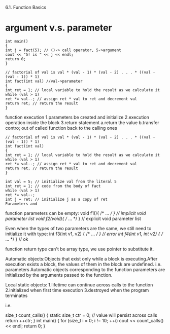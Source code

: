 6.1. Function Basics

# argument v.s. parameter
```
int main()					
{				
int j = fact(5); // ()-> call operator, 5->argument	
cout << "5! is " << j << endl;
return 0;
}
```
```
// factorial of val is val * (val - 1) * (val - 2) . . . * ((val - (val - 1)) * 1)
int fact(int val) //val->parameter
{
int ret = 1; // local variable to hold the result as we calculate it
while (val > 1)
ret *= val--; // assign ret * val to ret and decrement val
return ret; // return the result
}
```


function execution
1.parameters be created and initialize
2.execution operation inside the block
3.return statement
	a.return the value
	b.transfer contro; out of called function back to the calling ones


```
// factorial of val is val * (val - 1) * (val - 2) . . . * ((val - (val - 1)) * 1)
int fact(int val)
{
int ret = 1; // local variable to hold the result as we calculate it
while (val > 1)
ret *= val--; // assign ret * val to ret and decrement val
return ret; // return the result
}
```
```
int val = 5; // initialize val from the literal 5
int ret = 1; // code from the body of fact
while (val > 1)
ret *= val--;
int j = ret; // initialize j as a copy of ret
Parameters and
```

function parameters can be empty:
void f1(){ /* ... */ } // implicit void parameter list
void f2(void){ /* ... */ } // explicit void parameter list

Even when the types of two parameters are the same, we still need to initialize it with type:
int f3(int v1, v2) { /* ... */ } // error
int f4(int v1, int v2) { /* ... */ } // ok

function return type can't be array type, we use pointer to substitute it.

Automatic objects:Objects that exist only while a block is executing.After execution exists a block, the values of them in the block are undefined.
i.e. parameters
Automatic objects corresponding to the function parameters are initialized by the arguments passed to the function.

Local static objects:
1.lifetime can continue across calls to the function
2.initialized when first time execution
3.destroyed when the program terminates

i.e.

size_t count_calls()
{
static size_t ctr = 0; // value will persist across calls
return ++ctr;
}
int main()
{
for (size_t i = 0; i != 10; ++i)
cout << count_calls() << endl;
return 0;
}














